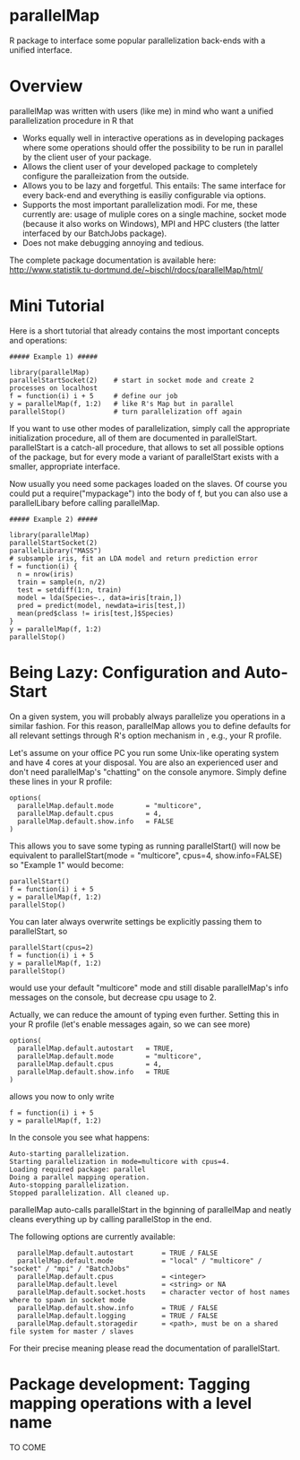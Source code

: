 parallelMap
===========

R package to interface some popular parallelization back-ends with a unified interface. 

Overview
========

parallelMap was written with users (like me) in mind who want a unified parallelization procedure in R that

* Works equally well in interactive operations as in developing packages where some operations should offer the possibility to be run in parallel by the client user of your package. 
* Allows the client user of your developed package to completely configure the paralleization from the outside. 
* Allows you to be lazy and forgetful. This entails: The same interface for every back-end and everything is easiliy configurable via options. 
* Supports the most important parallelization modi. For me, these currently are: usage of muliple cores on a single machine, socket mode (because it also works on Windows), MPI and HPC clusters (the latter interfaced by our BatchJobs package).
* Does not make debugging annoying and tedious. 

The complete package documentation is available here:
http://www.statistik.tu-dortmund.de/~bischl/rdocs/parallelMap/html/

Mini Tutorial
=============

Here is a short tutorial that already contains the most important concepts and operations: 

```splus
##### Example 1) #####

library(parallelMap)
parallelStartSocket(2)    # start in socket mode and create 2 processes on localhost
f = function(i) i + 5     # define our job
y = parallelMap(f, 1:2)   # like R's Map but in parallel
parallelStop()            # turn parallelization off again
```

If you want to use other modes of parallelization, simply call the appropriate initialization procedure, all of them are documented in parallelStart. parallelStart is a catch-all procedure, that allows to set all possible options of the package, but for every mode a variant of parallelStart exists with a smaller, appropriate interface.

Now usually you need some packages loaded on the slaves. Of course you could put a require("mypackage") into the body of f, but you can also use a parallelLibary before calling parallelMap.

```splus
##### Example 2) #####

library(parallelMap)
parallelStartSocket(2)    
parallelLibrary("MASS") 
# subsample iris, fit an LDA model and return prediction error
f = function(i) {
  n = nrow(iris)
  train = sample(n, n/2)
  test = setdiff(1:n, train)
  model = lda(Species~., data=iris[train,])
  pred = predict(model, newdata=iris[test,])
  mean(pred$class != iris[test,]$Species)
}
y = parallelMap(f, 1:2)   
parallelStop()            
```

Being Lazy: Configuration and Auto-Start
========================================

On a given system, you will probably always parallelize you operations in a similar fashion. For this reason, parallelMap allows you to define defaults for all relevant settings through R's option mechanism in , e.g., your R profile.  

Let's assume on your office PC you run some Unix-like operating system and have 4 cores at your disposal. You are also an experienced user and don't need parallelMap's "chatting" on the console anymore. Simply define these lines in your R profile:


```splus
options(
  parallelMap.default.mode        = "multicore",
  parallelMap.default.cpus        = 4,
  parallelMap.default.show.info   = FALSE
)
```

This allows you to save some typing as running parallelStart() will now be equivalent to parallelStart(mode = "multicore", cpus=4, show.info=FALSE) so "Example 1" would become:

```splus
parallelStart()  
f = function(i) i + 5 
y = parallelMap(f, 1:2)
parallelStop()         
```

You can later always overwrite settings be explicitly passing them to parallelStart, so 


```splus
parallelStart(cpus=2)  
f = function(i) i + 5 
y = parallelMap(f, 1:2)
parallelStop()         
```

would use your default "multicore" mode and still disable parallelMap's info messages on the console, but decrease cpu usage to 2. 

Actually, we can reduce the amount of typing even further. Setting this in your R profile (let's enable messages again, so we can see more)

```splus
options(
  parallelMap.default.autostart   = TRUE,
  parallelMap.default.mode        = "multicore",
  parallelMap.default.cpus        = 4,
  parallelMap.default.show.info   = TRUE
)
```

allows you now to only write 


```splus
f = function(i) i + 5 
y = parallelMap(f, 1:2)
```

In the console you see what happens:

```
Auto-starting parallelization.
Starting parallelization in mode=multicore with cpus=4.
Loading required package: parallel
Doing a parallel mapping operation.
Auto-stopping parallelization.
Stopped parallelization. All cleaned up.
```

parallelMap auto-calls parallelStart in the bginning of parallelMap and neatly cleans everything up by calling parallelStop in the end. 

The following options are currently available:

```splus
  parallelMap.default.autostart       = TRUE / FALSE
  parallelMap.default.mode            = "local" / "multicore" / "socket" / "mpi" / "BatchJobs"
  parallelMap.default.cpus            = <integer>
  parallelMap.default.level           = <string> or NA
  parallelMap.default.socket.hosts    = character vector of host names where to spawn in socket mode
  parallelMap.default.show.info       = TRUE / FALSE
  parallelMap.default.logging         = TRUE / FALSE
  parallelMap.default.storagedir      = <path>, must be on a shared file system for master / slaves
```

For their precise meaning please read the documentation of parallelStart.


Package development: Tagging mapping operations with a level name
=================================================================

TO COME






